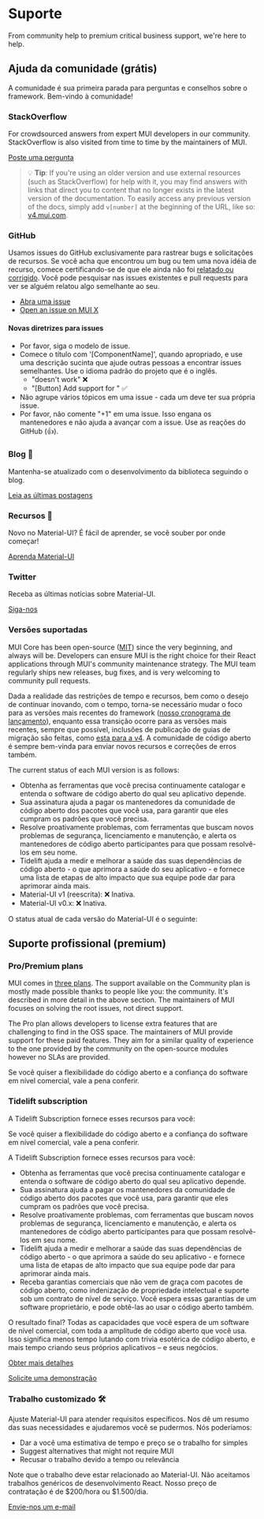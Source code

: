 # Suporte

<p class="description">From community help to premium critical business support, we're here to help.</p>

## Ajuda da comunidade (grátis)

A comunidade é sua primeira parada para perguntas e conselhos sobre o framework. Bem-vindo à comunidade!

### StackOverflow

For crowdsourced answers from expert MUI developers in our community. StackOverflow is also visited from time to time by the maintainers of MUI.

[Poste uma pergunta](https://stackoverflow.com/questions/tagged/mui)

> 💡 **Tip**: If you're using an older version and use external resources (such as StackOverflow) for help with it, you may find answers with links that direct you to content that no longer exists in the latest version of the documentation. To easily access any previous version of the docs, simply add `v[number]` at the beginning of the URL, like so: [v4.mui.com](https://v4.mui.com/).

### GitHub

Usamos issues do GitHub exclusivamente para rastrear bugs e solicitações de recursos. Se você acha que encontrou um bug ou tem uma nova idéia de recurso, comece certificando-se de que ele ainda não foi [relatado ou corrigido](https://github.com/mui/material-ui/issues?utf8=%E2%9C%93&q=is%3Aopen+is%3Aclosed). Você pode pesquisar nas issues existentes e pull requests para ver se alguém relatou algo semelhante ao seu.

- [Abra uma issue](https://github.com/mui/material-ui/issues/new/choose)
- [Open an issue on MUI X](https://github.com/mui/mui-x/issues/new/choose)

#### Novas diretrizes para issues

- Por favor, siga o modelo de issue.
- Comece o título com '[ComponentName]', quando apropriado, e use uma descrição sucinta que ajude outras pessoas a encontrar issues semelhantes. Use o idioma padrão do projeto que é o inglês.
  - "doesn't work" ❌
  - "[Button] Add support for <some feature>" ✅
- Não agrupe vários tópicos em uma issue - cada um deve ter sua própria issue.
- Por favor, não comente "+1" em uma issue. Isso engana os mantenedores e não ajuda a avançar com a issue. Use as reações do GitHub (👍).

### Blog 📝

Mantenha-se atualizado com o desenvolvimento da biblioteca seguindo o blog.

[Leia as últimas postagens](https://medium.com/material-ui)

### Recursos 📖

Novo no Material-UI? É fácil de aprender, se você souber por onde começar!

[Aprenda Material-UI](/getting-started/learn/)

### Twitter

Receba as últimas notícias sobre Material-UI.

[Siga-nos](https://twitter.com/MaterialUI)

### Versões suportadas

MUI Core has been open-source ([MIT](https://tldrlegal.com/license/mit-license)) since the very beginning, and always will be. Developers can ensure MUI is the right choice for their React applications through MUI's community maintenance strategy. The MUI team regularly ships new releases, bug fixes, and is very welcoming to community pull requests.

Dada a realidade das restrições de tempo e recursos, bem como o desejo de continuar inovando, com o tempo, torna-se necessário mudar o foco para as versões mais recentes do framework ([nosso cronograma de lançamento](https://material-ui.com/versions/#release-frequency)), enquanto essa transição ocorre para as versões mais recentes, sempre que possível, inclusões de publicação de guias de migração são feitas, como [esta para a v4](/guides/migration-v3/). A comunidade de código aberto é sempre bem-vinda para enviar novos recursos e correções de erros também.

The current status of each MUI version is as follows:

- Obtenha as ferramentas que você precisa continuamente catalogar e entenda o software de código aberto do qual seu aplicativo depende.
- Sua assinatura ajuda a pagar os mantenedores da comunidade de código aberto dos pacotes que você usa, para garantir que eles cumpram os padrões que você precisa.
- Resolve proativamente problemas, com ferramentas que buscam novos problemas de segurança, licenciamento e manutenção, e alerta os mantenedores de código aberto participantes para que possam resolvê-los em seu nome.
- Tidelift ajuda a medir e melhorar a saúde das suas dependências de código aberto - o que aprimora a saúde do seu aplicativo - e fornece uma lista de etapas de alto impacto que sua equipe pode dar para aprimorar ainda mais.
- Material-UI v1 (reescrita): ❌ Inativa.
- Material-UI v0.x: ❌ Inativa.

O status atual de cada versão do Material-UI é o seguinte:

## Suporte profissional (premium)

### Pro/Premium plans

MUI comes in [three plans](/pricing/). The support available on the Community plan is mostly made possible thanks to people like you: the community. It's described in more detail in the above section. The maintainers of MUI focuses on solving the root issues, not direct support.

The Pro plan allows developers to license extra features that are challenging to find in the OSS space. The maintainers of MUI provide support for these paid features. They aim for a similar quality of experience to the one provided by the community on the open-source modules however no SLAs are provided.

Se você quiser a flexibilidade do código aberto e a confiança do software em nível comercial, vale a pena conferir.

### Tidelift subscription

A Tidelift Subscription fornece esses recursos para você:

Se você quiser a flexibilidade do código aberto e a confiança do software em nível comercial, vale a pena conferir.

A Tidelift Subscription fornece esses recursos para você:

- Obtenha as ferramentas que você precisa continuamente catalogar e entenda o software de código aberto do qual seu aplicativo depende.
- Sua assinatura ajuda a pagar os mantenedores da comunidade de código aberto dos pacotes que você usa, para garantir que eles cumpram os padrões que você precisa.
- Resolve proativamente problemas, com ferramentas que buscam novos problemas de segurança, licenciamento e manutenção, e alerta os mantenedores de código aberto participantes para que possam resolvê-los em seu nome.
- Tidelift ajuda a medir e melhorar a saúde das suas dependências de código aberto - o que aprimora a saúde do seu aplicativo - e fornece uma lista de etapas de alto impacto que sua equipe pode dar para aprimorar ainda mais.
- Receba garantias comerciais que não vem de graça com pacotes de código aberto, como indenização de propriedade intelectual e suporte sob um contrato de nível de serviço. Você espera essas garantias de um software proprietário, e pode obtê-las ao usar o código aberto também.

O resultado final? Todas as capacidades que você espera de um software de nível comercial, com toda a amplitude de código aberto que você usa. Isso significa menos tempo lutando com trivia esotérica de código aberto, e mais tempo criando seus próprios aplicativos – e seus negócios.

<a
  data-ga-event-category="support"
  data-ga-event-action="tidelift"
  href="https://tidelift.com/subscription/pkg/npm-material-ui?utm_source=npm-material-ui&utm_medium=referral&utm_campaign=enterprise">
Obter mais detalhes
</a>

<a
  data-ga-event-category="support"
  data-ga-event-action="tidelift"
  href="https://tidelift.com/subscription/request-a-demo?utm_source=npm-material-ui&utm_medium=referral&utm_campaign=enterprise">
Solicite uma demonstração
</a>

### Trabalho customizado 🛠

Ajuste Material-UI para atender requisitos específicos. Nos dê um resumo das suas necessidades e ajudaremos você se pudermos. Nós poderíamos:

- Dar a você uma estimativa de tempo e preço se o trabalho for simples
- Suggest alternatives that might not require MUI
- Recusar o trabalho devido a tempo ou relevância

Note que o trabalho deve estar relacionado ao Material-UI. Não aceitamos trabalhos genéricos de desenvolvimento React. Nosso preço de contratação é de $200/hora ou $1.500/dia.

[Envie-nos um e-mail](mailto:custom-work@mui.com)
